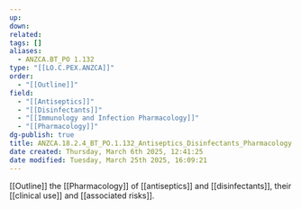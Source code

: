 ```yaml
---
up: 
down: 
related: 
tags: []
aliases:
  - ANZCA.BT_PO 1.132
type: "[[LO.C.PEX.ANZCA]]"
order:
  - "[[Outline]]"
field:
  - "[[Antiseptics]]"
  - "[[Disinfectants]]"
  - "[[Immunology and Infection Pharmacology]]"
  - "[[Pharmacology]]"
dg-publish: true
title: ANZCA.18.2.4_BT_PO.1.132_Antiseptics_Disinfectants_Pharmacology
date created: Thursday, March 6th 2025, 12:41:25
date modified: Tuesday, March 25th 2025, 16:09:21
---
```


[[Outline]] the [[Pharmacology]] of [[antiseptics]] and [[disinfectants]], their [[clinical use]] and [[associated risks]].
